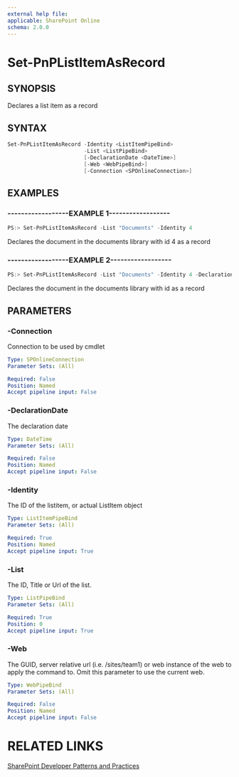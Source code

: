 ```yaml
---
external help file:
applicable: SharePoint Online
schema: 2.0.0
---
```

# Set-PnPListItemAsRecord

## SYNOPSIS
Declares a list item as a record

## SYNTAX 

```powershell
Set-PnPListItemAsRecord -Identity <ListItemPipeBind>
                        -List <ListPipeBind>
                        [-DeclarationDate <DateTime>]
                        [-Web <WebPipeBind>]
                        [-Connection <SPOnlineConnection>]
```

## EXAMPLES

### ------------------EXAMPLE 1------------------
```powershell
PS:> Set-PnPListItemAsRecord -List "Documents" -Identity 4
```

Declares the document in the documents library with id 4 as a record

### ------------------EXAMPLE 2------------------
```powershell
PS:> Set-PnPListItemAsRecord -List "Documents" -Identity 4 -DeclarationDate $date
```

Declares the document in the documents library with id as a record

## PARAMETERS

### -Connection
Connection to be used by cmdlet

```yaml
Type: SPOnlineConnection
Parameter Sets: (All)

Required: False
Position: Named
Accept pipeline input: False
```

### -DeclarationDate
The declaration date

```yaml
Type: DateTime
Parameter Sets: (All)

Required: False
Position: Named
Accept pipeline input: False
```

### -Identity
The ID of the listitem, or actual ListItem object

```yaml
Type: ListItemPipeBind
Parameter Sets: (All)

Required: True
Position: Named
Accept pipeline input: True
```

### -List
The ID, Title or Url of the list.

```yaml
Type: ListPipeBind
Parameter Sets: (All)

Required: True
Position: 0
Accept pipeline input: True
```

### -Web
The GUID, server relative url (i.e. /sites/team1) or web instance of the web to apply the command to. Omit this parameter to use the current web.

```yaml
Type: WebPipeBind
Parameter Sets: (All)

Required: False
Position: Named
Accept pipeline input: False
```

# RELATED LINKS

[SharePoint Developer Patterns and Practices](http://aka.ms/sppnp)